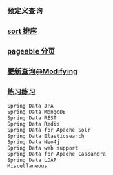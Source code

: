 ### [预定义查询](http://www.spring4all.com/article/463)

### [sort 排序](http://www.spring4all.com/article/465)


### [pageable 分页](http://www.spring4all.com/article/465)

### [更新查询@Modifying](http://www.spring4all.com/article/466)

### [练习练习](http://www.spring4all.com/article/522)
```text
Spring Data JPA
Spring Data MongoDB
Spring Data REST
Spring Data Redis
Spring Data for Apache Solr
Spring Data Elasticsearch
Spring Data Neo4j
Spring Data web support
Spring Data for Apache Cassandra
Spring Data LDAP
Miscellaneous
```

